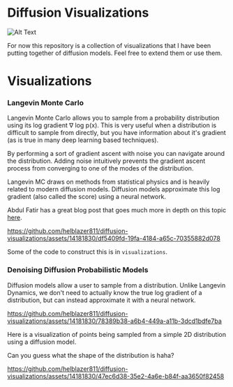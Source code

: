 # Diffusion Visualizations
![Alt Text](media/logo.gif)

For now this repository is a collection of visualizations that I have been putting together of diffusion models. Feel free to extend them or use them. 

# Visualizations 

### Langevin Monte Carlo

Langevin Monte Carlo allows you to sample from a probability distribution using its log gradient ∇ log p(x). This is very useful when a distribution is difficult to sample from directly, but you have information about it's gradient (as is true in many deep learning based techniques). 

By performing a sort of gradient ascent with noise you can navigate around the distribution. Adding noise intuitively prevents the gradient ascent process from converging to one of the modes of the distribution.

Langevin MC draws on methods from statistical physics and is heavily related to modern diffusion models. Diffusion models approximate this log gradient (also called the score) using a neural network.

Abdul Fatir has a great blog post that goes much more in depth on this topic [here](https://abdulfatir.com/blog/2020/Langevin-Monte-Carlo/). 

https://github.com/helblazer811/diffusion-visualizations/assets/14181830/df5409fd-19fa-4184-a65c-70355882d078

Some of the code to construct this is in ```visualizations```. 

### Denoising Diffusion Probabilistic Models

Diffusion models allow a user to sample from a distribution. Unlike Langevin Dynamics, we don't need to actually know the true log gradient of a distribution, but can instead approximate it with a neural network. 

https://github.com/helblazer811/diffusion-visualizations/assets/14181830/78389b38-a6b4-449a-a11b-3dcd1bdfe7ba


Here is a visualization of points being sampled from a simple 2D distribution using a diffusion model. 

Can you guess what the shape of the distribution is haha?

https://github.com/helblazer811/diffusion-visualizations/assets/14181830/47ec6d38-35e2-4a6e-b84f-aa3650f82458

